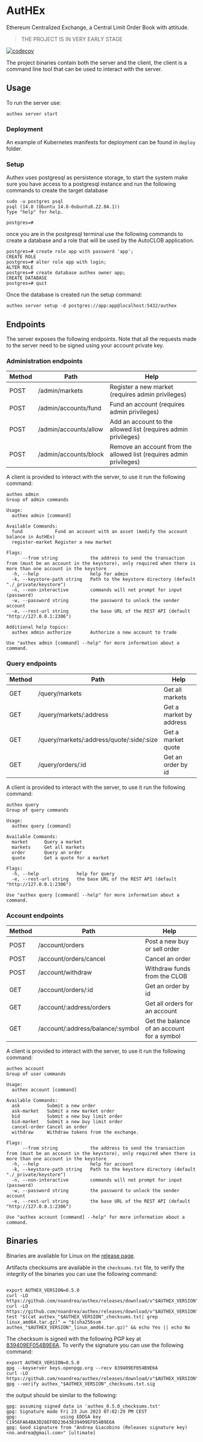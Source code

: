 # AutHEx

Ethereum Centralized Exchange, a Central Limit Order Book with attitude.

> THE PROJECT IS IN VERY EARLY STAGE

[![codecov](https://codecov.io/gh/clearmatics/authex/branch/main/graph/badge.svg?token=8ZZXN3XOAJ)](https://codecov.io/gh/clearmatics/authex)

The project binaries contain both the server and the client, the client is a command line tool that can be used to interact with the server.

## Usage

To run the server use:

```console
authex server start
```

### Deployment

An example of Kubernetes manifests for deployment can be found in `deploy` folder.


### Setup

Authex uses postgresql as persistence storage, to start the system make sure you have access to a
postgresql instance and run the following commands to create the target database

```console
sudo -u postgres psql
psql (14.8 (Ubuntu 14.8-0ubuntu0.22.04.1))
Type "help" for help.

postgres=#
```

once you are in the postgresql terminal use the following commands to create a database and a role that
will be used by the AutoCLOB application.

```
postgres=# create role app with password 'app';
CREATE ROLE
postgres=# alter role app with login;
ALTER ROLE
postgres=# create database authex owner app;
CREATE DATABASE
postgres=# quit
```

Once the database is created run the setup command:

```console
authex server setup -d postgres://app:app@localhost:5432/authex
```


## Endpoints

The server exposes the following endpoints. Note that all the requests made to the server need to be signed using your account private key.

### Administration endpoints


| Method | Path                  | Help                                                                |
| ------ | --------------------- | ------------------------------------------------------------------- |
| POST   | /admin/markets        | Register a new market (requires admin privileges)                   |
| POST   | /admin/accounts/fund  | Fund an account (requires admin privileges)                         |
| POST   | /admin/accounts/allow | Add an account to the allowed list (requires admin privileges)      |
| POST   | /admin/accounts/block | Remove an account from the allowed list (requires admin privileges) |


A client is provided to interact with the server, to use it run the following command:

```console
authex admin
Group of admin commands

Usage:
  authex admin [command]

Available Commands:
  fund            Fund an account with an asset (modify the account balance in AutHEx)
  register-market Register a new market

Flags:
      --from string            the address to send the transaction from (must be an account in the keystore), only required when there is more than one account in the keystore
  -h, --help                   help for admin
  -k, --keystore-path string   Path to the keystore directory (default "./_private/keystore")
  -n, --non-interactive        commands will not prompt for input (password)
  -w, --password string        the password to unlock the sender account
  -e, --rest-url string        the base URL of the REST API (default "http://127.0.0.1:2306")

Additional help topics:
  authex admin authorize       Authorize a new account to trade

Use "authex admin [command] --help" for more information about a command.

```



### Query endpoints

| Method | Path                                      | Help                    |
| ------ | ----------------------------------------- | ----------------------- |
| GET    | /query/markets                            | Get all markets         |
| GET    | /query/markets/:address                   | Get a market by address |
| GET    | /query/markets/:address/quote/:side/:size | Get a market quote      |
| GET    | /query/orders/:id                         | Get an order by id      |

A client is provided to interact with the server, to use it run the following command:

```console
authex query
Group of query commands

Usage:
  authex query [command]

Available Commands:
  market      Query a market
  markets     Get all markets
  order       Query an order
  quote       Get a quote for a market

Flags:
  -h, --help              help for query
  -e, --rest-url string   the base URL of the REST API (default "http://127.0.0.1:2306")

Use "authex query [command] --help" for more information about a command.

```

### Account endpoints

| Method | Path                              | Help                                       |
| ------ | --------------------------------- | ------------------------------------------ |
| POST   | /account/orders                   | Post a new buy or sell order               |
| POST   | /account/orders/cancel            | Cancel an order                            |
| POST   | /account/withdraw                 | Withdraw funds from the CLOB               |
| GET    | /account/orders/:id               | Get an order by id                         |
| GET    | /account/:address/orders          | Get all orders for an account              |
| GET    | /account/:address/balance/:symbol | Get the balance of an account for a symbol |

A client is provided to interact with the server, to use it run the following command:

```console
authex account
Group of user commands

Usage:
  authex account [command]

Available Commands:
  ask          Submit a new order
  ask-market   Submit a new market order
  bid          Submit a new buy limit order
  bid-market   Submit a new buy limit order
  cancel-order Cancel an order
  withdraw     Withdraw tokens from the exchange.

Flags:
      --from string            the address to send the transaction from (must be an account in the keystore), only required when there is more than one account in the keystore
  -h, --help                   help for account
  -k, --keystore-path string   Path to the keystore directory (default "./_private/keystore")
  -n, --non-interactive        commands will not prompt for input (password)
  -w, --password string        the password to unlock the sender account
  -e, --rest-url string        the base URL of the REST API (default "http://127.0.0.1:2306")

Use "authex account [command] --help" for more information about a command.
```

## Binaries

Binaries are available for Linux on the [release page](https://github.com/noandrea/authex/releases).

Artifacts checksums are available in the `checksums.txt` file, to verify the integrity of the binaries you can use the following command:

```console

export AUTHEX_VERSION=0.5.0
curl -LO https://github.com/noandrea/authex/releases/download/v"$AUTHEX_VERSION"/authex_"$AUTHEX_VERSION"_checksums.txt
curl -LO https://github.com/noandrea/authex/releases/download/v"$AUTHEX_VERSION"/authex_"$AUTHEX_VERSION"_linux_amd64.tar.gz
test "$(cat authex_"$AUTHEX_VERSION"_checksums.txt| grep linux_amd64.tar.gz)" = "$(sha256sum authex_"$AUTHEX_VERSION"_linux_amd64.tar.gz)" && echo Yes || echo No

```

The checksum is signed with the following PGP key at [839409EF054B9E6A](https://keys.openpgp.org/search?q=839409EF054B9E6A). To verify the signature you can use the following command:

```console
export AUTHEX_VERSION=0.5.0
gpg --keyserver keys.openpgp.org --recv 839409EF054B9E6A
curl -LO https://github.com/noandrea/authex/releases/download/v"$AUTHEX_VERSION"/authex_"$AUTHEX_VERSION"_checksums.txt.sig
gpg --verify authex_"$AUTHEX_VERSION"_checksums.txt.sig
```

the output should be similar to the following:

```console
gpg: assuming signed data in 'authex_0.5.0_checksums.txt'
gpg: Signature made Fri 23 Jun 2023 07:02:29 PM CEST
gpg:                using EDDSA key C1956FA64BA3D28EF0D23643839409EF054B9E6A
gpg: Good signature from "Andrea Giacobino (Releases signature key) <no.andrea@gmail.com>" [ultimate]
```
